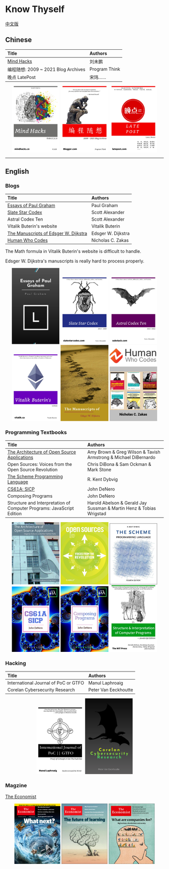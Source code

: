 # Know Thyself

[中文版](README-CN.md)

## Chinese

Title|Authors
:-|:-
[Mind Hacks](https://github.com/evmn/Mind-Hacks)|刘未鹏
编程随想: 2009 ~ 2021 Blog Archives|Program Think
晚点 LatePost|宋玮……


<p align="middle">
<img src="images/Mind-Hack.jpg"  width=30% />
<img src="images/Program-Think.jpg" width=30% />
<img src="images/LatePost.jpg" width=30% />
</p>

---

## English

### Blogs

Title|Authors
:-|:-
[Essays of Paul Graham](https://github.com/evmn/Paul-Graham)|Paul Graham
[Slate Star Codex](https://github.com/evmn/Slate-Star-Codex)|Scott Alexander
Astral Codex Ten|Scott Alexander
Vitalik Buterin's website|Vitalik Buterin
[The Manuscripts of Edsger W. Dijkstra](https://github.com/evmn/The-Manuscripts-of-Edsger-W.-Dijkstra)|Edsger W. Dijkstra
[Human Who Codes](https://github.com/evmn/Nicholas-C.-Zakas)|Nicholas C. Zakas

The Math formula in Vitalik Buterin's website is difficult to handle.

Edsger W. Dijkstra's manuscripts is really hard to process properly.

<p align="middle">
<img src="images/Paul-Graham.jpg"  width=30% />
<img src="images/Slate-Star-Codex.jpg" width=30% />
<img src="images/Astral-Codex-Ten.jpg" width=30% />
<img src="images/Vitalik-Buterin.jpg"  width=30% />
<img src="images/Edsger-Dijkstra.jpg" width=30% />
<img src="images/humanwhocodes.jpg" width=30% />
</p>

### Programming Textbooks

Title|Authors
:-|:-
[The Architecture of Open Source Applications](https://github.com/evmn/aosabook)|Amy Brown & Greg Wilson & Tavish Armstrong & Michael DiBernardo
Open Sources: Voices from the Open Source Revolution|Chris DiBona & Sam Ockman & Mark Stone
[The Scheme Programming Language](https://github.com/evmn/tspl4)|R. Kent Dybvig
[CS61A: SICP](https://github.com/evmn/cs61a)|John DeNero
Composing Programs|John DeNero
Structure and Interpretation of Computer Programs: JavaScript Edition|Harold Abelson & Gerald Jay Sussman & Martin Henz & Tobias Wrigstad

<p align="middle">
<img src="images/aosabook.jpg" width=30% />
<img src="images/Open-Sources.jpg"  width=30% />
<img src="images/tspl4.jpg" width=30% />
<img src="images/CS61A.jpg" width=30% />
<img src="images/Composing-Program.jpg" width=30% />
<img src="images/SICP-JS.jpg"  width=30% />
</p>

### Hacking

Title|Authors
:-|:-
International Journal of PoC or GTFO|Manul Laphroaig
Corelan Cybersecurity Research|Peter Van Eeckhoutte

<p align="middle">
<img src="images/Poc-or-GTFO.jpg" width=30% />
<img src="images/Corelan-Cybersecurity-Research.jpg" width=30% />
</p>

### Magzine

[The Economist](https://github.com/evmn/the-economist)

<p align="middle">
<img src="images/TE-8598.jpg"  width=29% />
<img src="images/TE-9050.jpg"  width=29% />
<img src="images/TE-9157.jpg"  width=29% />
</p>
